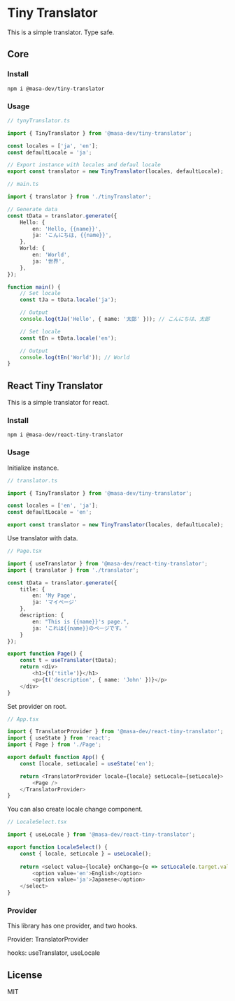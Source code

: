 # Tiny Translator

This is a simple translator. Type safe.

## Core

### Install

```
npm i @masa-dev/tiny-translator
```

### Usage

```typescript
// tynyTranslator.ts

import { TinyTranslator } from '@masa-dev/tiny-translator';

const locales = ['ja', 'en'];
const defaultLocale = 'ja';

// Export instance with locales and defaul locale
export const translator = new TinyTranslator(locales, defaultLocale);
```

```typescript
// main.ts

import { translator } from './tinyTranslator';

// Generate data
const tData = translator.generate({
    Hello: {
        en: 'Hello, {{name}}',
        ja: 'こんにちは, {{name}}',
    },
    World: {
        en: 'World',
        ja: '世界',
    },
});

function main() {
    // Set locale
    const tJa = tData.locale('ja');

    // Output
    console.log(tJa('Hello', { name: '太郎' })); // こんにちは、太郎

    // Set locale
    const tEn = tData.locale('en');

    // Output
    console.log(tEn('World')); // World
}
```
## React Tiny Translator

This is a simple translator for react.

### Install

```
npm i @masa-dev/react-tiny-translator
```

### Usage

Initialize instance.

```typescript
// translator.ts

import { TinyTranslator } from '@masa-dev/tiny-translator';

const locales = ['en', 'ja'];
const defaultLocale = 'en';

export const translator = new TinyTranslator(locales, defaultLocale);
```

Use translator with data.

```typescript
// Page.tsx

import { useTranslator } from '@masa-dev/react-tiny-translator';
import { translator } from './translator';

const tData = translator.generate({
    title: {
        en: 'My Page',
        ja: 'マイページ'
    },
    description: {
        en: "This is {{name}}'s page.",
        ja: 'これは{{name}}のページです。'
    }
});

export function Page() {
    const t = useTranslator(tData);
    return <div>
        <h1>{t('title')}</h1>
        <p>{t('description', { name: 'John' })}</p>
    </div>
}
```

Set provider on root.

```typescript
// App.tsx

import { TranslatorProvider } from '@masa-dev/react-tiny-translator';
import { useState } from 'react';
import { Page } from './Page';

export default function App() {
    const [locale, setLocale] = useState('en');

    return <TranslatorProvider locale={locale} setLocale={setLocale}>
        <Page />
    </TranslatorProvider>
}
```

You can also create locale change component.

```typescript
// LocaleSelect.tsx

import { useLocale } from '@masa-dev/react-tiny-translator';

export function LocaleSelect() {
    const { locale, setLocale } = useLocale();
    
    return <select value={locale} onChange={e => setLocale(e.target.value)}>
        <option value='en'>English</option>
        <option value='ja'>Japanese</option>
    </select>
}
```

### Provider

This library has one provider, and two hooks.

Provider: TranslatorProvider

hooks: useTranslator, useLocale

## License

MIT